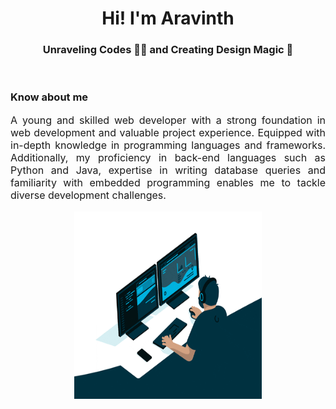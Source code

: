 <h1 align="center">Hi! I'm Aravinth</h1>
<h3 align="center">Unraveling Codes 👨‍💻 and Creating Design Magic 🎨</h3>

<br/>

<div>
    <h3>Know about me</h3>
    <p style="font-size: 16px; text-align: justify;">A young and skilled web developer with a strong foundation in web development and valuable project
    experience. Equipped with in-depth knowledge in programming languages and frameworks.
    Additionally, my proficiency in back-end languages such as Python and Java, expertise in writing database
    queries and familiarity with embedded programming enables me to tackle diverse development challenges.</p>
</div>

<div align="center"><img src="/assests/programmer.gif" alt="Programmer Image" width="300px" height="300px"></div>
